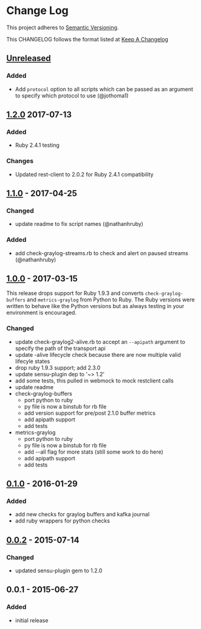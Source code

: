 # Change Log
This project adheres to [Semantic Versioning](http://semver.org/).

This CHANGELOG follows the format listed at [Keep A Changelog](http://keepachangelog.com/)

## [Unreleased]
### Added
- Add `protocol` option to all scripts which can be passed as an argument to specify which protocol to use (@jothoma1)

## [1.2.0] 2017-07-13
### Added
- Ruby 2.4.1 testing

### Changes
- Updated rest-client to 2.0.2 for Ruby 2.4.1 compatibility

## [1.1.0] - 2017-04-25
### Changed
- update readme to fix script names (@nathanhruby)

### Added
- add check-graylog-streams.rb to check and alert on paused streams (@nathanhruby)

## [1.0.0] - 2017-03-15
This release drops support for Ruby 1.9.3 and converts `check-graylog-buffers` and `metrics-graylog`
from Python to Ruby. The Ruby versions were written to behave like the Python versions but as always testing
in your environment is encouraged.

### Changed
- update check-graylog2-alive.rb to accept an `--apipath` argument to specify the path of the transport api
- update -alive lifecycle check because there are now multiple valid lifecyle states
- drop ruby 1.9.3 support; add 2.3.0
- update sensu-plugin dep to '~> 1.2'
- add some tests, this pulled in webmock to mock restclient calls
- update readme
- check-graylog-buffers
  - port python to ruby
  - py file is now a binstub for rb file
  - add version support for pre/post 2.1.0 buffer metrics
  - add apipath support
  - add tests
- metrics-graylog
  - port python to ruby
  - py file is now a binstub for rb file
  - add --all flag for more stats (still some work to do here)
  - add apipath support
  - add tests

## [0.1.0] - 2016-01-29
### Added
- add new checks for graylog buffers and kafka journal
- add ruby wrappers for python checks

## [0.0.2] - 2015-07-14
### Changed
- updated sensu-plugin gem to 1.2.0

## 0.0.1 - 2015-06-27
### Added
- initial release

[Unreleased]: https://github.com/sensu-plugins/sensu-plugins-graylog/compare/1.2.0...HEAD
[1.2.0]: https://github.com/sensu-plugins/sensu-plugins-graylog/compare/1.1.0...1.2.0
[1.1.0]: https://github.com/sensu-plugins/sensu-plugins-graylog/compare/1.0.0...1.1.0
[1.0.0]: https://github.com/sensu-plugins/sensu-plugins-graylog/compare/0.1.0...1.0.0
[0.1.0]: https://github.com/sensu-plugins/sensu-plugins-graylog/compare/0.0.2...0.1.0
[0.0.2]: https://github.com/sensu-plugins/sensu-plugins-graylog/compare/0.0.1...0.0.2
